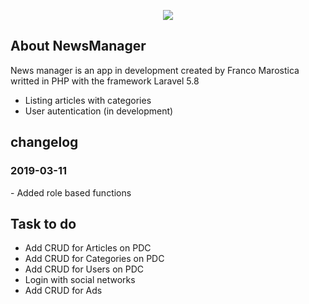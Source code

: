 <p align="center"><img src="https://laravel.com/assets/img/components/logo-laravel.svg"></p>

## About NewsManager

News manager is an app in development created by Franco Marostica writted in PHP with the framework Laravel 5.8

- Listing articles with categories
- User autentication (in development)

## changelog

<h3>2019-03-11</h3>
- Added role based functions

## Task to do

- Add CRUD for Articles on PDC
- Add CRUD for Categories on PDC
- Add CRUD for Users on PDC
- Login with social networks
- Add CRUD for Ads
